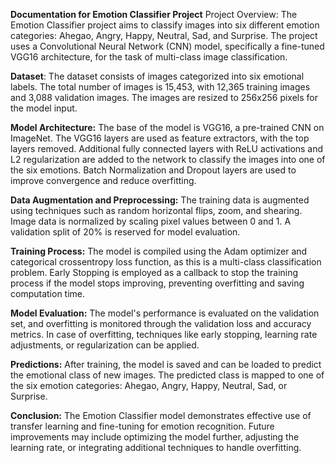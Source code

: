 **Documentation for Emotion Classifier Project**
Project Overview: The Emotion Classifier project aims to classify images into six different emotion categories: Ahegao, Angry, Happy, Neutral, Sad, and Surprise. The project uses a Convolutional Neural Network (CNN) model, specifically a fine-tuned VGG16 architecture, for the task of multi-class image classification.

**Dataset**: 
The dataset consists of images categorized into six emotional labels. The total number of images is 15,453, with 12,365 training images and 3,088 validation images. The images are resized to 256x256 pixels for the model input.

**Model Architecture:**
The base of the model is VGG16, a pre-trained CNN on ImageNet.
The VGG16 layers are used as feature extractors, with the top layers removed.
Additional fully connected layers with ReLU activations and L2 regularization are added to the network to classify the images into one of the six emotions.
Batch Normalization and Dropout layers are used to improve convergence and reduce overfitting.

**Data Augmentation and Preprocessing:**
The training data is augmented using techniques such as random horizontal flips, zoom, and shearing.
Image data is normalized by scaling pixel values between 0 and 1.
A validation split of 20% is reserved for model evaluation.

**Training Process:**
The model is compiled using the Adam optimizer and categorical crossentropy loss function, as this is a multi-class classification problem.
Early Stopping is employed as a callback to stop the training process if the model stops improving, preventing overfitting and saving computation time.

**Model Evaluation:**
The model's performance is evaluated on the validation set, and overfitting is monitored through the validation loss and accuracy metrics.
In case of overfitting, techniques like early stopping, learning rate adjustments, or regularization can be applied.

**Predictions:**
After training, the model is saved and can be loaded to predict the emotional class of new images. The predicted class is mapped to one of the six emotion categories: Ahegao, Angry, Happy, Neutral, Sad, or Surprise.

**Conclusion:**
The Emotion Classifier model demonstrates effective use of transfer learning and fine-tuning for emotion recognition. Future improvements may include optimizing the model further, adjusting the learning rate, or integrating additional techniques to handle overfitting.
